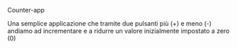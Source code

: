 Counter-app 

Una semplice applicazione che tramite due pulsanti più (+) e meno (-) andiamo ad incrementare e a ridurre un valore inizialmente impostato a zero (0)
